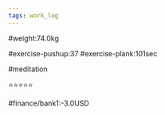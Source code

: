 ```yaml
---
tags: work_log
---
```


#weight:74.0kg

#exercise-pushup:37
#exercise-plank:101sec

#meditation

⭐⭐⭐⭐⭐

#finance/bank1:-3.0USD

